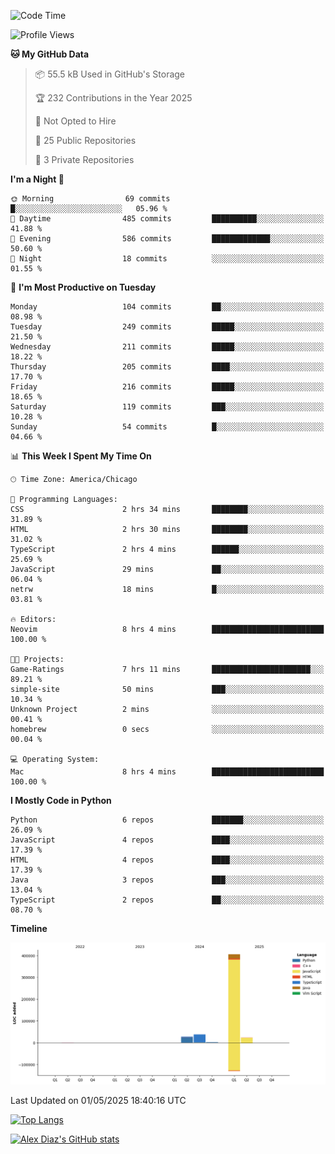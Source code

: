 <!--START_SECTION:waka-->
![Code Time](http://img.shields.io/badge/Code%20Time-20%20hrs%2046%20mins-blue)

![Profile Views](http://img.shields.io/badge/Profile%20Views-0-blue)

**🐱 My GitHub Data** 

> 📦 55.5 kB Used in GitHub's Storage 
 > 
> 🏆 232 Contributions in the Year 2025
 > 
> 🚫 Not Opted to Hire
 > 
> 📜 25 Public Repositories 
 > 
> 🔑 3 Private Repositories 
 > 
**I'm a Night 🦉** 

```text
🌞 Morning                69 commits          █░░░░░░░░░░░░░░░░░░░░░░░░   05.96 % 
🌆 Daytime                485 commits         ██████████░░░░░░░░░░░░░░░   41.88 % 
🌃 Evening                586 commits         █████████████░░░░░░░░░░░░   50.60 % 
🌙 Night                  18 commits          ░░░░░░░░░░░░░░░░░░░░░░░░░   01.55 % 
```
📅 **I'm Most Productive on Tuesday** 

```text
Monday                   104 commits         ██░░░░░░░░░░░░░░░░░░░░░░░   08.98 % 
Tuesday                  249 commits         █████░░░░░░░░░░░░░░░░░░░░   21.50 % 
Wednesday                211 commits         █████░░░░░░░░░░░░░░░░░░░░   18.22 % 
Thursday                 205 commits         ████░░░░░░░░░░░░░░░░░░░░░   17.70 % 
Friday                   216 commits         █████░░░░░░░░░░░░░░░░░░░░   18.65 % 
Saturday                 119 commits         ███░░░░░░░░░░░░░░░░░░░░░░   10.28 % 
Sunday                   54 commits          █░░░░░░░░░░░░░░░░░░░░░░░░   04.66 % 
```


📊 **This Week I Spent My Time On** 

```text
🕑︎ Time Zone: America/Chicago

💬 Programming Languages: 
CSS                      2 hrs 34 mins       ████████░░░░░░░░░░░░░░░░░   31.89 % 
HTML                     2 hrs 30 mins       ████████░░░░░░░░░░░░░░░░░   31.02 % 
TypeScript               2 hrs 4 mins        ██████░░░░░░░░░░░░░░░░░░░   25.69 % 
JavaScript               29 mins             ██░░░░░░░░░░░░░░░░░░░░░░░   06.04 % 
netrw                    18 mins             █░░░░░░░░░░░░░░░░░░░░░░░░   03.81 % 

🔥 Editors: 
Neovim                   8 hrs 4 mins        █████████████████████████   100.00 % 

🐱‍💻 Projects: 
Game-Ratings             7 hrs 11 mins       ██████████████████████░░░   89.21 % 
simple-site              50 mins             ███░░░░░░░░░░░░░░░░░░░░░░   10.34 % 
Unknown Project          2 mins              ░░░░░░░░░░░░░░░░░░░░░░░░░   00.41 % 
homebrew                 0 secs              ░░░░░░░░░░░░░░░░░░░░░░░░░   00.04 % 

💻 Operating System: 
Mac                      8 hrs 4 mins        █████████████████████████   100.00 % 
```

**I Mostly Code in Python** 

```text
Python                   6 repos             ███████░░░░░░░░░░░░░░░░░░   26.09 % 
JavaScript               4 repos             ████░░░░░░░░░░░░░░░░░░░░░   17.39 % 
HTML                     4 repos             ████░░░░░░░░░░░░░░░░░░░░░   17.39 % 
Java                     3 repos             ███░░░░░░░░░░░░░░░░░░░░░░   13.04 % 
TypeScript               2 repos             ██░░░░░░░░░░░░░░░░░░░░░░░   08.70 % 
```



**Timeline**

![Lines of Code chart](https://raw.githubusercontent.com/imloadinqqq/imloadinqqq/main/assets/bar_graph.png)


 Last Updated on 01/05/2025 18:40:16 UTC
<!--END_SECTION:waka-->

[![Top Langs](https://github-readme-stats.vercel.app/api/top-langs/?username=imloadinqqq)](https://github.com/anuraghazra/github-readme-stats)

[![Alex Diaz's GitHub stats](https://github-readme-stats.vercel.app/api?username=imloadinqqq&show_icons=true&theme=gradient)](https://github.com/anuraghazra/github-readme-stats)

